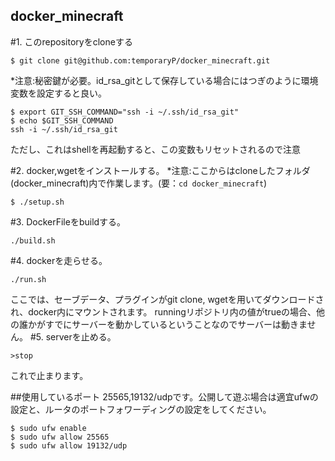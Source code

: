 ## docker_minecraft
#1. このrepositoryをcloneする
```
$ git clone git@github.com:temporaryP/docker_minecraft.git
```
*注意:秘密鍵が必要。id_rsa_gitとして保存している場合にはつぎのように環境変数を設定すると良い。
```
$ export GIT_SSH_COMMAND="ssh -i ~/.ssh/id_rsa_git"
$ echo $GIT_SSH_COMMAND
ssh -i ~/.ssh/id_rsa_git
```
ただし、これはshellを再起動すると、この変数もリセットされるので注意

#2. docker,wgetをインストールする。
*注意:ここからはcloneしたフォルダ(docker_minecraft)内で作業します。(要：``cd docker_minecraft``)
```
$ ./setup.sh
```
#3. DockerFileをbuildする。
```
./build.sh
```
#4. dockerを走らせる。 
```
./run.sh
```
ここでは、セーブデータ、プラグインがgit clone, wgetを用いてダウンロードされ、docker内にマウントされます。
runningリポジトリ内の値がtrueの場合、他の誰かがすでにサーバーを動かしているということなのでサーバーは動きません。
#5. serverを止める。
```
>stop
```
これで止まります。

##使用しているポート
25565,19132/udpです。公開して遊ぶ場合は適宜ufwの設定と、ルータのポートフォワーディングの設定をしてください。
```
$ sudo ufw enable
$ sudo ufw allow 25565
$ sudo ufw allow 19132/udp
```
